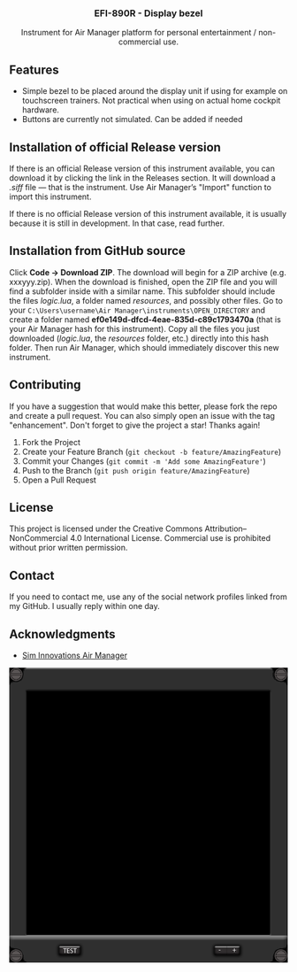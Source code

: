 <div align="center">
  <h3 align="center">EFI-890R - Display bezel</h3>
  <p align="center">
    Instrument for Air Manager platform for personal entertainment / non-commercial use.
  </p>
</div>

## Features
* Simple bezel to be placed around the display unit if using for example on touchscreen trainers. Not practical when using on actual home cockpit hardware.
* Buttons are currently not simulated. Can be added if needed

## Installation of official Release version
If there is an official Release version of this instrument available, you can download it by clicking the link in the Releases section. It will download a <i>.siff</i> file — that is the instrument. Use Air Manager’s "Import" function to import this instrument.

If there is no official Release version of this instrument available, it is usually because it is still in development. In that case, read further.

## Installation from GitHub source
Click **Code → Download ZIP**. The download will begin for a ZIP archive (e.g. xxxyyy.zip).
When the download is finished, open the ZIP file and you will find a subfolder inside with a similar name.
This subfolder should include the files <i>logic.lua</i>, a folder named <i>resources</i>, and possibly other files.
Go to your <code>C:\Users\username\Air Manager\instruments\OPEN_DIRECTORY</code> and create a folder named <b>ef0e149d-dfcd-4eae-835d-c89c1793470a</b> (that is your Air Manager hash for this instrument). Copy all the files you just downloaded (<i>logic.lua</i>, the <i>resources</i> folder, etc.) directly into this hash folder. Then run Air Manager, which should immediately discover this new instrument.

## Contributing
If you have a suggestion that would make this better, please fork the repo and create a pull request. You can also simply open an issue with the tag "enhancement".
Don't forget to give the project a star! Thanks again!

1. Fork the Project
2. Create your Feature Branch (`git checkout -b feature/AmazingFeature`)
3. Commit your Changes (`git commit -m 'Add some AmazingFeature'`)
4. Push to the Branch (`git push origin feature/AmazingFeature`)
5. Open a Pull Request

## License
This project is licensed under the Creative Commons Attribution–NonCommercial 4.0 International License. Commercial use is prohibited without prior written permission.

## Contact
If you need to contact me, use any of the social network profiles linked from my GitHub. I usually reply within one day.

## Acknowledgments
* [Sim Innovations Air Manager](https://www.siminnovations.com/)

<div align="center">
    <img src="preview.png" alt="Logo">
</div>
